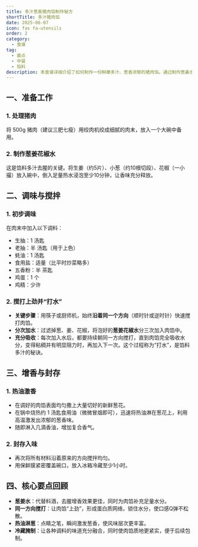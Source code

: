 ```yaml
---
title: 多汁葱香猪肉馅制作秘方
shortTitle: 多汁猪肉馅
date: 2025-06-07
icon: fas fa-utensils
order: 2
category:
  - 食谱
tag:
  - 面点
  - 中餐
  - 馅料
description: 本食谱详细介绍了如何制作一份鲜嫩多汁、葱香浓郁的猪肉馅。通过制作葱姜水、单向搅打上劲、热油激香和冷藏腌制等关键步骤，让您的饺子、包子、馅饼等面点美味升级。
---
```


## 一、准备工作

### 1. 处理猪肉
将 500g 猪肉（建议三肥七瘦）用绞肉机绞成细腻的肉末，放入一个大碗中备用。

### 2. 制作葱姜花椒水
这是馅料多汁去腥的关键。将生姜（约5片）、小葱（约10根切段）、花椒（一小撮）放入碗中，倒入足量热水浸泡至少10分钟，让香味充分释放。

## 二、调味与搅拌

### 1. 初步调味
在肉末中加入以下调料：
- 生抽：1 汤匙
- 老抽：半 汤匙（用于上色）
- 蚝油：1 汤匙
- 食用盐：适量（比平时炒菜略多）
- 五香粉：半 茶匙
- 鸡蛋：1 个
- 鸡精：少许

### 2. 搅打上劲并“打水”
- **关键步骤**：用筷子或厨师机，始终**沿着同一个方向**（顺时针或逆时针）快速搅打肉馅。
- **分次加水**：过滤掉葱、姜、花椒，将泡好的**葱姜花椒水**分三次加入肉馅中。
- **充分吸收**：每次加入水后，都要持续朝同一方向搅打，直到肉馅完全吸收水分，变得粘稠并有明显阻力时，再加入下一次。这个过程称为“打水”，是馅料多汁的秘诀。

## 三、增香与封存

### 1. 热油激香
- 在调好的肉馅表面均匀撒上大量切好的新鲜葱花。
- 在锅中烧热约 1 汤匙食用油（微微冒烟即可），迅速将热油淋在葱花上，利用高温激发出浓郁的葱香味。
- 随即淋入几滴香油，增加复合香气。

### 2. 封存入味
- 再次将所有材料沿着原来的方向搅拌均匀。
- 用保鲜膜紧密覆盖碗口，放入冰箱冷藏至少1小时。

## 四、核心要点回顾

- **葱姜水**：代替料酒，去腥增香效果更佳，同时为肉馅补充足量水分。
- **同一方向搅打**：让肉馅“上劲”，形成蛋白质网络，锁住水分，使口感Q弹不松散。
- **热油淋葱**：点睛之笔，瞬间激发葱香，使风味层次更丰富。
- **冷藏腌制**：让各种调料的味道充分融合，同时使肉馅质地更紧实，便于后续包制。